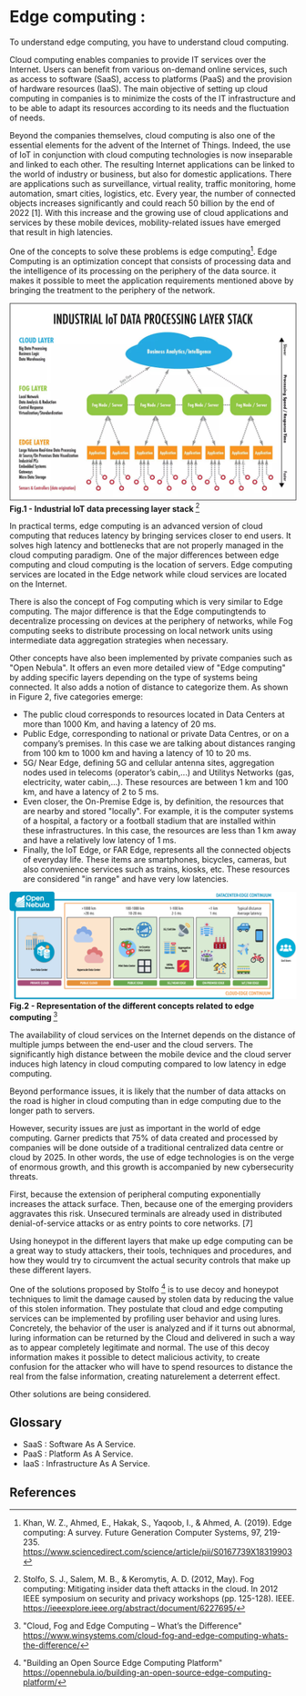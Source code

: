# Edge computing : 
To understand edge computing, you have to understand cloud computing.

Cloud computing enables companies to provide IT services over the Internet. Users can benefit from various on-demand online services, such as access to software (SaaS), access to platforms (PaaS) and the provision of hardware resources (IaaS). The main objective of setting up cloud computing in companies is to minimize the costs of the IT infrastructure and to be able to adapt its resources according to its needs and the fluctuation of needs.

Beyond the companies themselves, cloud computing is also one of the essential elements for the advent of the Internet of Things.
Indeed, the use of IoT in conjunction with cloud computing technologies is now inseparable and linked to each other. The resulting Internet applications can be linked to the world of industry or business, but also for domestic applications. There are applications such as surveillance, virtual reality, traffic monitoring, home automation, smart cities, logistics, etc.
Every year, the number of connected objects increases significantly and could reach 50 billion by the end of 2022 [1]. With this increase and the growing use of cloud applications and services by these mobile devices, mobility-related issues have emerged that result in high latencies.

One of the concepts to solve these problems is edge computing[^2]. Edge Computing is an optimization concept that consists of processing data and the intelligence of its processing on the periphery of the data source. it makes it possible to meet the application requirements mentioned above by bringing the treatment to the periphery of the network.

![Basic Honeypot Exemple](/IMAGES/cloud-fog-edge_infographic.jpg)
<b> Fig.1 - Industrial IoT data precessing layer stack  </b> [^3]   

In practical terms, edge computing is an advanced version of cloud computing that reduces latency by bringing services closer to end users. It solves high latency and bottlenecks that are not properly managed in the cloud computing paradigm.
One of the major differences between edge computing and cloud computing is the location of servers. Edge computing services are located in the Edge network while cloud services are located on the Internet.

There is also the concept of Fog computing which is very similar to Edge computing.
The major difference is that the Edge computingtends to decentralize processing on devices at the periphery of networks, while Fog computing seeks to distribute processing on local network units using intermediate data aggregation strategies when necessary.

Other concepts have also been implemented by private companies such as "Open Nebula". It offers an even more detailed view of "Edge computing" by adding specific layers depending on the type of systems being connected. It also adds a notion of distance to categorize them. As shown in Figure 2, five categories emerge:
* The public cloud corresponds to resources located in Data Centers at more than 1000 Km, and having a latency of 20 ms.
* Public Edge, corresponding to national or private Data Centres, or on a company’s premises. In this case we are talking about distances ranging from 100 km to 1000 km and having a latency of 10 to 20 ms.
* 5G/ Near Edge, defining 5G and cellular antenna sites, aggregation nodes used in telecoms (operator’s cabin,...) and Utilitys Networks (gas, electricity, water cabin,...). These resources are between 1 km and 100 km, and have a latency of 2 to 5 ms.
* Even closer, the On-Premise Edge is, by definition, the resources that are nearby and stored "locally". For example, it is the computer systems of a hospital, a factory or a football stadium that are installed within these infrastructures. In this case, the resources are less than 1 km away and have a relatively low latency of 1 ms.
* Finally, the IoT Edge, or FAR Edge, represents all the connected objects of everyday life. These items are smartphones, bicycles, cameras, but also convenience services such as trains, kiosks, etc. These resources are considered "in range" and have very low latencies.

![Basic Honeypot Exemple](/IMAGES/DC-Edge_Continuum.png)
<b> Fig.2 - Representation of the different concepts related to edge computing  </b> [^4]   

The availability of cloud services on the Internet depends on the distance of multiple jumps between the end-user and the cloud servers. The significantly high distance between the mobile device and the cloud server induces high latency in cloud computing compared to low latency in edge computing.

Beyond performance issues, it is likely that the number of data attacks on the road is higher in cloud computing than in edge computing due to the longer path to servers.

However, security issues are just as important in the world of edge computing. Garner predicts that 75% of data created and processed by companies will be done outside of a traditional centralized data centre or cloud by 2025. In other words, the use of edge technologies is on the verge of enormous growth, and this growth is accompanied by new cybersecurity threats.

First, because the extension of peripheral computing exponentially increases the attack surface. Then, because one of the emerging providers aggravates this risk. Unsecured terminals are already used in distributed denial-of-service attacks or as entry points to core networks. [7]

Using honeypot in the different layers that make up edge computing can be a great way to study attackers, their tools, techniques and procedures, and how they would try to circumvent the actual security controls that make up these different layers.

One of the solutions proposed by Stolfo [^5] is to use decoy and honeypot techniques to limit the damage caused by stolen data by reducing the value of this stolen information. They postulate that cloud and edge computing services can be implemented by profiling user behavior and using lures.
Concretely, the behavior of the user is analyzed and if it turns out abnormal, luring information can be returned by the Cloud and delivered in such a way as to appear completely legitimate and normal. The use of this decoy information makes it possible to detect malicious activity, to create confusion for the attacker who will have to spend resources to distance the real from the false information, creating naturelement a deterrent effect. 

Other solutions are being considered.

## Glossary 
* SaaS : Software As A Service.
* PaaS : Platform As A Service.
* IaaS : Infrastructure As A Service.

## References
[^1]: 
[^2]: Khan, W. Z., Ahmed, E., Hakak, S., Yaqoob, I., & Ahmed, A. (2019). Edge computing: A survey. Future Generation Computer Systems, 97, 219-235. https://www.sciencedirect.com/science/article/pii/S0167739X18319903
[^3]: Stolfo, S. J., Salem, M. B., & Keromytis, A. D. (2012, May). Fog computing: Mitigating insider data theft attacks in the cloud. In 2012 IEEE symposium on security and privacy workshops (pp. 125-128). IEEE. https://ieeexplore.ieee.org/abstract/document/6227695/
[^4]: "Cloud, Fog and Edge Computing – What’s the Difference" https://www.winsystems.com/cloud-fog-and-edge-computing-whats-the-difference/
[^5]: "Building an Open Source Edge Computing Platform" https://opennebula.io/building-an-open-source-edge-computing-platform/